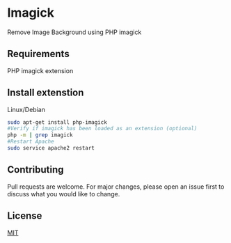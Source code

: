 # Imagick

Remove Image Background using PHP imagick

## Requirements 

PHP imagick extension

## Install extenstion

Linux/Debian

```bash
sudo apt-get install php-imagick
#Verify if imagick has been loaded as an extension (optional)
php -m | grep imagick
#Restart Apache
sudo service apache2 restart
```



## Contributing
Pull requests are welcome. For major changes, please open an issue first to discuss what you would like to change.


## License
[MIT](https://choosealicense.com/licenses/mit/)